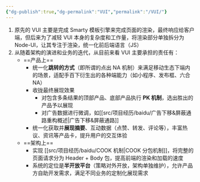 ```yaml
---
{"dg-publish":true,"dg-permalink":"VUI","permalink":"/VUI/"}
---
```



1. 原先的 VUI 主要是完成 Smarty 模板引擎来完成页面的渲染，最终响应给客户端，但后来为了减轻 VUI 本身的复杂度和工作量，将渲染部分单独拆分为 Node-UI，让其专注于渲染，统一化前后端语言（JS）
2. 从随着架构的演进和业务的迭代，从目前来看 VUI 主要承担的责任有：
    - ==产品上==
        - 统一化**跳转的方式**（即所谓的点出 NA 机制）来满足移动生态下端内的场景，适配手百下衍生出的各种端能力（如小程序、发布框、六合 NA）
        - 收拢最终展现效果
	        - 对包含多条结果的顶部产品、底部产品执行 **PK 机制**，选出胜出的产品予以展现
	        - 对广告数据进行微调，如[[src/项目经历/baidu/广告下移&屏蔽通路重构概述\|广告下移&屏蔽通路]]
        - 统一化获取并**展现摘要**、互动数据（点赞、转发、评论等），丰富热议、资讯等产品卡，提升用户的交互体验
    - ==架构上==
        - 实现 [[src/项目经历/baidu/COOK 机制\|COOK 分包机制]]，将完整的页面请求分为 Header + Body 包，提高前端的渲染和加载的速度
        - 系统的定位是**半开放平台**（策略对外开放，架构单独维护），允许产品方自助开发需求，满足不同业务的定制化展现需求